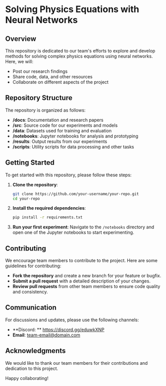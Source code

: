 # Solving Physics Equations with Neural Networks

## Overview

This repository is dedicated to our team's efforts to explore and develop methods for solving complex physics equations using neural networks. Here, we will:

- Post our research findings
- Share code, data, and other resources
- Collaborate on different aspects of the project

## Repository Structure

The repository is organized as follows:

- **/docs**: Documentation and research papers
- **/src**: Source code for our experiments and models
- **/data**: Datasets used for training and evaluation
- **/notebooks**: Jupyter notebooks for analysis and prototyping
- **/results**: Output results from our experiments
- **/scripts**: Utility scripts for data processing and other tasks

## Getting Started

To get started with this repository, please follow these steps:

1. **Clone the repository**:

   ```bash
   git clone https://github.com/your-username/your-repo.git
   cd your-repo
   ```
2. **Install the required dependencies**:

   ```bash
   pip install -r requirements.txt
   ```
3. **Run your first experiment**:
   Navigate to the `/notebooks` directory and open one of the Jupyter notebooks to start experimenting.

## Contributing

We encourage team members to contribute to the project. Here are some guidelines for contributing:

- **Fork the repository** and create a new branch for your feature or bugfix.
- **Submit a pull request** with a detailed description of your changes.
- **Review pull requests** from other team members to ensure code quality and consistency.

## Communication

For discussions and updates, please use the following channels:

- **Discord: ** https://discord.gg/eduwkXNP
- **Email**: [team-email@domain.com](mailto:team-email@domain.com)

## Acknowledgments

We would like to thank our team members for their contributions and dedication to this project.

Happy collaborating!